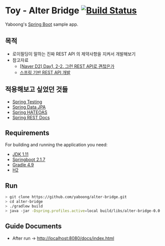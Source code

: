 # Toy - Alter Bridge [![Build Status](https://travis-ci.org/yaboong/alter-bridge.svg?branch=master)](https://travis-ci.org/yaboong/alter-bridge)
Yaboong's [Spring Boot](http://projects.spring.io/spring-boot/) sample app.

## 목적
- 로이필딩이 말하는 진짜 REST API 의 제약사항을 지켜서 개발해보기   
- 참고자료
  - [[Naver D2] Day1, 2-2. 그런 REST API로 괜찮은가](https://youtu.be/RP_f5dMoHFc)
  - [스프링 기반 REST API 개발](https://www.inflearn.com/course/spring_rest-api)
  
## 적용해보고 싶었던 것들
- [Spring Testing](https://docs.spring.io/spring/docs/current/spring-framework-reference/testing.html)
- [Spring Data JPA](https://docs.spring.io/spring-data/jpa/docs/2.1.10.RELEASE/reference/html/)
- [Spring HATEOAS](https://docs.spring.io/spring-hateoas/docs/1.0.0.RC2/reference/html/)
- [Spring REST Docs](https://docs.spring.io/spring-restdocs/docs/2.0.3.RELEASE/reference/html5/)


## Requirements
For building and running the application you need:

- [JDK 1.11](https://tecadmin.net/install-java-macos/)
- [Springboot 2.1.7](https://spring.io/projects/spring-boot)
- [Gradle 4.9](https://docs.gradle.org/current/userguide/getting_started.html)
- [H2](http://www.h2database.com/html/main.html)

## Run
```bash
> git clone https://github.com/yaboong/alter-bridge.git
> cd alter-bridge
> ./gradlew build
> java -jar -Dspring.profiles.active=local build/libs/alter-bridge-0.0.1-SNAPSHOT.jar
```

## Guide Documents
- After run -> [http://localhost:8080/docs/index.html](http://localhost:8080/docs/index.html)

